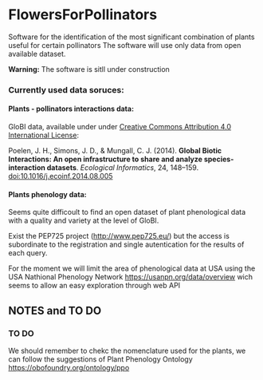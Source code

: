 # FlowersForPollinators

Software for the identification of the most significant combination of plants useful for certain pollinators
The software will use only data from open available dataset.


**Warning:**
The software is sitll under construction


### Currently used data soruces:

#### Plants - pollinators interactions data:

GloBI data, available under under [Creative Commons Attribution 4.0 International License](https://creativecommons.org/licenses/by/4.0/):

Poelen, J. H., Simons, J. D., & Mungall, C. J. (2014). **Global Biotic Interactions: An open infrastructure to share and analyze species-interaction datasets**. *Ecological Informatics*, 24, 148–159. [doi:10.1016/j.ecoinf.2014.08.005](https://doi.org/10.1016/j.ecoinf.2014.08.005)

#### Plants phenology data:

Seems quite difficoult to find an open dataset of plant phenological data with a quality and variety at the level of GloBI.

Exist the PEP725 project (http://www.pep725.eu/) but the access is subordinate to the registration and single autentication for the results of each query.

For the moment we will limit the area of phenological data at USA using the USA Nathional Phenology Network https://usanpn.org/data/overview wich seems to allow an easy exploration through web API



## NOTES and TO DO
### TO DO
We should remember to chekc the nomenclature used for the plants, we can follow the suggestions of Plant Phenology Ontology https://obofoundry.org/ontology/ppo 
